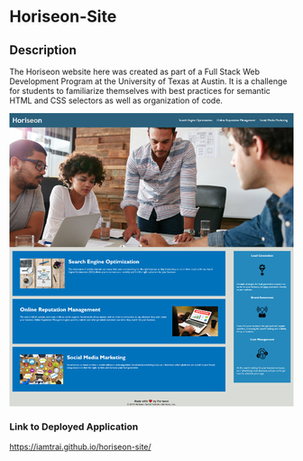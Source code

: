 # Horiseon-Site

## Description

The Horiseon website here was created as part of a Full Stack Web Development Program at the University of Texas at Austin. It is a challenge for students to familiarize themselves with best practices for semantic HTML and CSS selectors as well as organization of code.

![screenshot of Horiseon site](assets/images/site-screenshot.png)

### Link to Deployed Application

https://iamtrai.github.io/horiseon-site/
